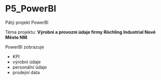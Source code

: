 # P5_PowerBI

Pátý projekt PowerBI

Téma projektu: **Výrobní a provozní údaje firmy Röchling Industrial Nové Město NM**.

PowerBI zobrazuje
- KPI
- výrobní údaje
- personální údaje
- prodejní data
